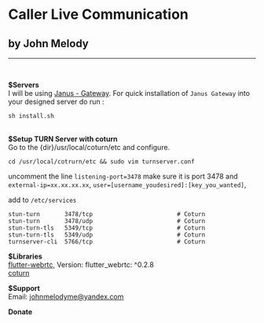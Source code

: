 # Caller Live Communication
## by John Melody
---
<br />

<b>$Servers</b> <br/>
I will be using [Janus - Gateway](https://github.com/meetecho/janus-gateway). For quick installation of ```Janus Gateway``` into your designed server do run :

```
sh install.sh
```

<br/>
<b>$Setup TURN Server with coturn</b> <br/>
Go to the {dir}/usr/local/coturn/etc and configure. 


```
cd /usr/local/cotrurn/etc && sudo vim turnserver.conf
```

uncomment the line ```listening-port=3478``` make sure it is port 3478 and ```external-ip=xx.xx.xx.xx```, ```user=[username_youdesired]:[key_you_wanted]```,

add to ```/etc/services```

```
stun-turn       3478/tcp                        # Coturn
stun-turn       3478/udp                        # Coturn
stun-turn-tls   5349/tcp                        # Coturn
stun-turn-tls   5349/udp                        # Coturn
turnserver-cli  5766/tcp                        # Coturn
```



<b>$Libraries</b><br/>
[flutter-webrtc](https://github.com/flutter-webrtc/flutter-webrtc), Version: flutter_webrtc: ^0.2.8 <br/>
[coturn](https://github.com/coturn/coturn)<br/>


<b>$Support</b><br/>
Email: [johnmelodyme@yandex.com](mailto:johnmelodyme@yandex.com )

<b>Donate</b>
[](https://github.com/johnmelodyme/ShortestPathAlgorithm/blob/master/assets/wechat.png?raw=true)

